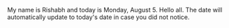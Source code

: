 My name is Rishabh and today is Monday, August 5. Hello all. The date will automatically update to today's date in case you did not notice.
